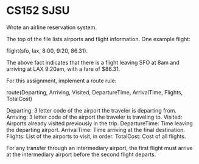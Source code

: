 # CS152 SJSU

Wrote an airline reservation system.

The top of the file lists airports and flight information.
One example flight:

  flight(sfo, lax, 8:00, 9:20, 86.31).

The above fact indicates that there is a flight leaving SFO at 8am
and arriving at LAX 9:20am, with a fare of $86.31.

For this assignment, implement a route rule:

  route(Departing, Arriving, Visited, DepartureTime, ArrivalTime, Flights, TotalCost)

Departing: 3 letter code of the airport the traveler is departing from.
Arriving: 3 letter code of the airport the traveler is traveling to.
Visited: Airports already visited previously in the trip.
DepartureTime: Time leaving the departing airport.
ArrivalTime: Time arriving at the final destination.
Flights: List of the airports to visit, in order.
TotalCost: Cost of all flights.

For any transfer through an intermediary airport,
the first flight must arrive at the intermediary airport
before the second flight departs.


